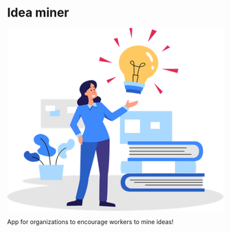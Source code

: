 # Idea miner

![idea](https://github.com/pavelee/idea-miner/blob/main/assets/idea.png?raw=true)

App for organizations to encourage workers to mine ideas!